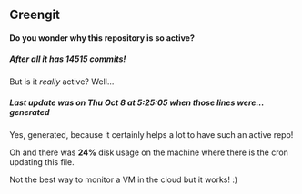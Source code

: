 ## Greengit

#### Do you wonder why this repository is so active?

##### After all it has 14515 commits!

But is it *really* active? Well...

##### Last update was on Thu Oct 8 at 5:25:05 when those lines were... generated

Yes, generated, because it certainly helps a lot to have such an active repo!

Oh and there was **24%** disk usage on the machine
where there is the cron updating this file.

Not the best way to monitor a VM in the cloud but it works! :)
